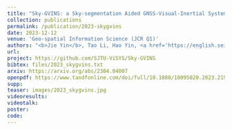 ```yaml
---
title: "Sky-GVINS: a Sky-segmentation Aided GNSS-Visual-Inertial System for Robust Navigation in Urban Canyons"
collection: publications
permalink: /publication/2023-skygvins
date: 2023-12-12
venue: 'Geo-spatial Information Science (JCR Q1)'
authors: "<b>Jie Yin</b>, Tao Li, Hao Yin, <a href='https://english.seiee.sjtu.edu.cn/english/detail/842_811.htm' target='_blank'>Wenxian Yu</a>, <a href='https://drone.sjtu.edu.cn/dpzou/' target='_blank'>Danping Zou</a>"
url: 
project: https://github.com/SJTU-ViSYS/Sky-GVINS
bibtex: files/2023_skygvins.txt
arxiv: https://arxiv.org/abs/2304.04007
openpdf: https://www.tandfonline.com/doi/full/10.1080/10095020.2023.2191649
supp: 
teaser: images/2023_skygvins.jpg
videoresults: 
videotalk: 
poster: 
code: 
---
```

